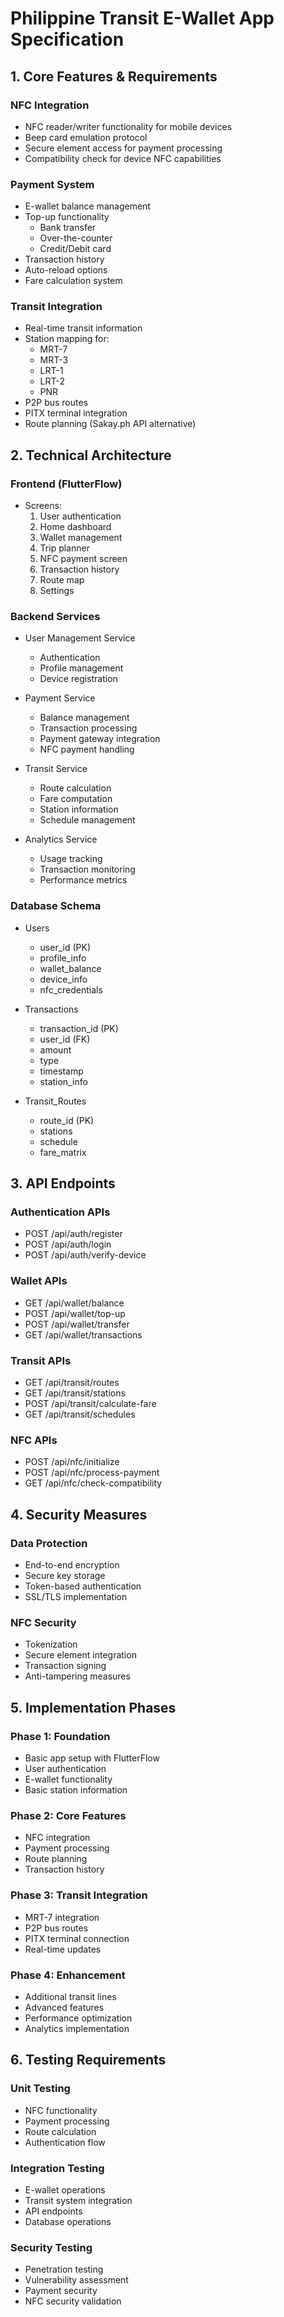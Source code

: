 # Philippine Transit E-Wallet App Specification

## 1. Core Features & Requirements

### NFC Integration
- NFC reader/writer functionality for mobile devices
- Beep card emulation protocol
- Secure element access for payment processing
- Compatibility check for device NFC capabilities

### Payment System
- E-wallet balance management
- Top-up functionality
  - Bank transfer
  - Over-the-counter
  - Credit/Debit card
- Transaction history
- Auto-reload options
- Fare calculation system

### Transit Integration
- Real-time transit information
- Station mapping for:
  - MRT-7
  - MRT-3
  - LRT-1
  - LRT-2
  - PNR
- P2P bus routes
- PITX terminal integration
- Route planning (Sakay.ph API alternative)

## 2. Technical Architecture

### Frontend (FlutterFlow)
- Screens:
  1. User authentication
  2. Home dashboard
  3. Wallet management
  4. Trip planner
  5. NFC payment screen
  6. Transaction history
  7. Route map
  8. Settings

### Backend Services
- User Management Service
  - Authentication
  - Profile management
  - Device registration

- Payment Service
  - Balance management
  - Transaction processing
  - Payment gateway integration
  - NFC payment handling

- Transit Service
  - Route calculation
  - Fare computation
  - Station information
  - Schedule management

- Analytics Service
  - Usage tracking
  - Transaction monitoring
  - Performance metrics

### Database Schema
- Users
  - user_id (PK)
  - profile_info
  - wallet_balance
  - device_info
  - nfc_credentials

- Transactions
  - transaction_id (PK)
  - user_id (FK)
  - amount
  - type
  - timestamp
  - station_info

- Transit_Routes
  - route_id (PK)
  - stations
  - schedule
  - fare_matrix

## 3. API Endpoints

### Authentication APIs
- POST /api/auth/register
- POST /api/auth/login
- POST /api/auth/verify-device

### Wallet APIs
- GET /api/wallet/balance
- POST /api/wallet/top-up
- POST /api/wallet/transfer
- GET /api/wallet/transactions

### Transit APIs
- GET /api/transit/routes
- GET /api/transit/stations
- POST /api/transit/calculate-fare
- GET /api/transit/schedules

### NFC APIs
- POST /api/nfc/initialize
- POST /api/nfc/process-payment
- GET /api/nfc/check-compatibility

## 4. Security Measures

### Data Protection
- End-to-end encryption
- Secure key storage
- Token-based authentication
- SSL/TLS implementation

### NFC Security
- Tokenization
- Secure element integration
- Transaction signing
- Anti-tampering measures

## 5. Implementation Phases

### Phase 1: Foundation
- Basic app setup with FlutterFlow
- User authentication
- E-wallet functionality
- Basic station information

### Phase 2: Core Features
- NFC integration
- Payment processing
- Route planning
- Transaction history

### Phase 3: Transit Integration
- MRT-7 integration
- P2P bus routes
- PITX terminal connection
- Real-time updates

### Phase 4: Enhancement
- Additional transit lines
- Advanced features
- Performance optimization
- Analytics implementation

## 6. Testing Requirements

### Unit Testing
- NFC functionality
- Payment processing
- Route calculation
- Authentication flow

### Integration Testing
- E-wallet operations
- Transit system integration
- API endpoints
- Database operations

### Security Testing
- Penetration testing
- Vulnerability assessment
- Payment security
- NFC security validation
